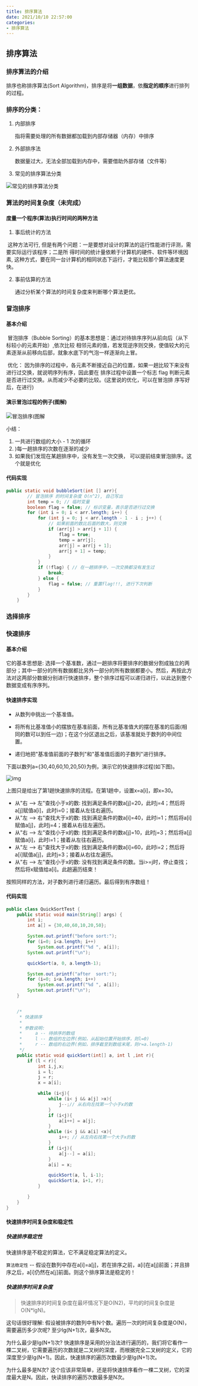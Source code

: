 ```yaml
---
title: 排序算法
date: 2021/10/10 22:57:00
categories:
- 排序算法
---
```


## 排序算法

### 排序算法的介绍

排序也称排序算法(Sort Algorithm)，排序是将**一组数据**，依**指定的顺序**进行排列的过程。

### 排序的分类：

1. 内部排序

   指将需要处理的所有数据都加载到内部存储器（内存）中排序

2. 外部排序法

   数据量过大，无法全部加载到内存中，需要借助外部存储（文件等）

3. 常见的排序算法分类

![常见的排序算法分类](/img/排序/image-20211020233551547.png)

### 算法的时间复杂度（未完成）

#### 度量一个程序(算法)执行时间的两种方法

1.  事后统计的方法

   ​		这种方法可行, 但是有两个问题：一是要想对设计的算法的运行性能进行评测，需要实际运行该程序；二是所 得时间的统计量依赖于计算机的硬件、软件等环境因素, 这种方式，要在同一台计算机的相同状态下运行，才能比较那个算法速度更快。

2. 事前估算的方法

   通过分析某个算法的时间复杂度来判断哪个算法更优。

### 冒泡排序

#### 基本介绍

​		冒泡排序（Bubble Sorting）的基本思想是：通过对待排序序列从前向后（从下标较小的元素开始）,依次比较 相邻元素的值，若发现逆序则交换，使值较大的元素逐渐从前移向后部，就象水底下的气泡一样逐渐向上冒。

​		优化： 因为排序的过程中，各元素不断接近自己的位置，如果一趟比较下来没有进行过交换，就说明序列有序，因此要在 排序过程中设置一个标志 flag 判断元素是否进行过交换。从而减少不必要的比较。(这里说的优化，可以在冒泡排 序写好后，在进行)

#### 演示冒泡过程的例子(图解)

![冒泡排序(图解](/img/排序/冒泡排序(图解))

小结：

1. 一共进行数组的大小 - 1 次的循环
2. )每一趟排序的次数在逐渐的减少
3. 如果我们发现在某趟排序中，没有发生一次交换， 可以提前结束冒泡排序。这个就是优化

#### 代码实现

```java
public static void bubbleSort(int [] arr){
        // 冒泡排序 的时间复杂度 O(n^2), 自己写出
        int temp = 0; // 临时变量
        boolean flag = false; // 标识变量，表示是否进行过交换
        for (int i = 0; i < arr.length; i++) {
            for (int j = 0; j < arr.length - 1 - i ; j++) {
                // 如果前面的数比后面的数大，则交换
                if (arr[j] > arr[j + 1]) {
                    flag = true;
                    temp = arr[j];
                    arr[j] = arr[j + 1];
                    arr[j + 1] = temp;
                }
            }
            if (!flag) { // 在一趟排序中，一次交换都没有发生过
                break;
            } else {
                flag = false; // 重置flag!!!, 进行下次判断
            }
        }
    }
```

### 选择排序

### 快速排序

#### 基本介绍

它的基本思想是: 选择一个基准数，通过一趟排序将要排序的数据分割成独立的两部分；其中一部分的所有数据都比另外一部分的所有数据都要小。然后，再按此方法对这两部分数据分别进行快速排序，整个排序过程可以递归进行，以此达到整个数据变成有序序列。

#### 快速排序实现

- 从数列中挑出一个基准值。

- 将所有比基准值小的摆放在基准前面，所有比基准值大的摆在基准的后面(相同的数可以到任一边)；在这个分区退出之后，该基准就处于数列的中间位置。

- 递归地把"基准值前面的子数列"和"基准值后面的子数列"进行排序。

下面以数列a={30,40,60,10,20,50}为例，演示它的快速排序过程(如下图)。

  ![img](/img/LeetCode/alg-sort-fast-1.jpg)

上图只是给出了第1趟快速排序的流程。在第1趟中，设置x=a[i]，即x=30。

- 从"右 --> 左"查找小于x的数: 找到满足条件的数a[j]=20，此时j=4；然后将a[j]赋值a[i]，此时i=0；接着从左往右遍历。
- 从"左 --> 右"查找大于x的数: 找到满足条件的数a[i]=40，此时i=1；然后将a[i]赋值a[j]，此时j=4；接着从右往左遍历。
- 从"右 --> 左"查找小于x的数: 找到满足条件的数a[j]=10，此时j=3；然后将a[j]赋值a[i]，此时i=1；接着从左往右遍历。
- 从"左 --> 右"查找大于x的数: 找到满足条件的数a[i]=60，此时i=2；然后将a[i]赋值a[j]，此时j=3；接着从右往左遍历。
- 从"右 --> 左"查找小于x的数: 没有找到满足条件的数。当i>=j时，停止查找；然后将x赋值给a[i]。此趟遍历结束！

按照同样的方法，对子数列进行递归遍历。最后得到有序数组！

#### 代码实现

```java
public class QuickSortTest {
    public static void main(String[] args) {
        int i;
        int a[] = {30,40,60,10,20,50};

        System.out.printf("before sort:");
        for (i=0; i<a.length; i++)
            System.out.printf("%d ", a[i]);
        System.out.printf("\n");

        quickSort(a, 0, a.length-1);

        System.out.printf("after  sort:");
        for (i=0; i<a.length; i++)
            System.out.printf("%d ", a[i]);
        System.out.printf("\n");
    }


    /*
     * 快速排序
     *
     * 参数说明:
     *     a -- 待排序的数组
     *     l -- 数组的左边界(例如，从起始位置开始排序，则l=0)
     *     r -- 数组的右边界(例如，排序截至到数组末尾，则r=a.length-1)
     */
    public static void quickSort(int[] a, int l ,int r){
        if (l < r){
            int i,j,x;
            i = l;
            j = r;
            x = a[i];

            while (i<j){
                while (i< j && a[j] >x){
                    j--;// 从右向左找第一个小于x的数
                }
                if (i<j){
                    a[i++] = a[j];
                }
                while (i< j && a[i] <x){
                    i++; // 从左向右找第一个大于x的数
                }
                if (i<j){
                    a[j--] = a[i];
                }
                a[i] = x;

                quickSort(a, l, i-1);
                quickSort(a, i+1, r);
            }

        }
    }
}

```

####  快速排序时间复杂度和稳定性

#####  快速排序稳定性

快速排序是不稳定的算法，它不满足稳定算法的定义。

`算法稳定性` -- 假设在数列中存在a[i]=a[j]，若在排序之前，a[i]在a[j]前面；并且排序之后，a[i]仍然在a[j]前面。则这个排序算法是稳定的！

##### 快速排序时间复杂度

>快速排序的时间复杂度在最坏情况下是O(N2)，平均的时间复杂度是O(N*lgN)。

这句话很好理解: 假设被排序的数列中有N个数。遍历一次的时间复杂度是O(N)，需要遍历多少次呢? 至少lg(N+1)次，最多N次。

为什么最少是lg(N+1)次? 快速排序是采用的分治法进行遍历的，我们将它看作一棵二叉树，它需要遍历的次数就是二叉树的深度，而根据完全二叉树的定义，它的深度至少是lg(N+1)。因此，快速排序的遍历次数最少是lg(N+1)次。

为什么最多是N次? 这个应该非常简单，还是将快速排序看作一棵二叉树，它的深度最大是N。因此，快读排序的遍历次数最多是N次。
